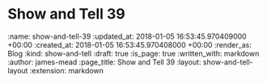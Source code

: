 Show and Tell 39
================

<!-- add content here -->

:name: show-and-tell-39
:updated_at: 2018-01-05 16:53:45.970409000 +00:00
:created_at: 2018-01-05 16:53:45.970408000 +00:00
:render_as: Blog
:kind: show-and-tell
:draft: true
:is_page: true
:written_with: markdown
:author: james-mead
:page_title: Show and Tell 39
:layout: show-and-tell-layout
:extension: markdown
